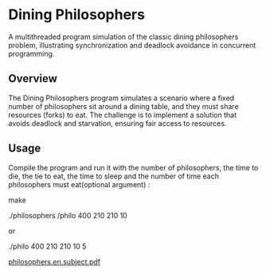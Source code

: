 # Dining Philosophers

A multithreaded program simulation of the classic dining philosophers problem, illustrating synchronization and deadlock avoidance in concurrent programming.

## Overview

The Dining Philosophers program simulates a scenario where a fixed number of philosophers sit around a dining table, and they must share resources (forks) to eat. The challenge is to implement a solution that avoids deadlock and starvation, ensuring fair access to resources.

## Usage

Compile the program and run it with the number of philosophers, the time to die, the tie to eat, the time to sleep and the number of time each philosophers must eat(optional argument) :

make

./philosophers /philo 400 210 210 10 

or 

./philo 400 210 210 10 5

[philosophers.en.subject.pdf](https://github.com/AK7iwi/Philosophers/files/14182171/philosophers.en.subject.pdf)
